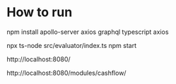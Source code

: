 # How to run

npm install apollo-server axios graphql typescript axios

npx ts-node src/evaluator/index.ts npm start

http://localhost:8080/

http://localhost:8080/modules/cashflow/
